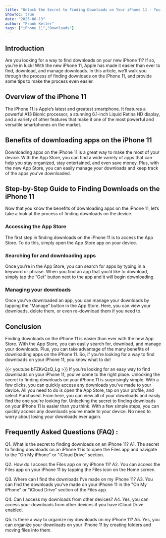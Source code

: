 ```yaml
---
title: "Unlock the Secret to Finding Downloads on Your iPhone 11 - You Won't Believe How Easy It Is!"
ShowToc: true 
date: "2023-06-13"
author: "Frank Keller" 
tags: ["iPhone 11","Downloads"]
---
```

## Introduction
Are you looking for a way to find downloads on your new iPhone 11? If so, you’re in luck! With the new iPhone 11, Apple has made it easier than ever to find, download, and manage downloads. In this article, we’ll walk you through the process of finding downloads on the iPhone 11, and provide some tips to make the process even easier.

## Overview of the iPhone 11
The iPhone 11 is Apple’s latest and greatest smartphone. It features a powerful A13 Bionic processor, a stunning 6.1-inch Liquid Retina HD display, and a variety of other features that make it one of the most powerful and versatile smartphones on the market.

## Benefits of downloading apps on the iPhone 11
Downloading apps on the iPhone 11 is a great way to make the most of your device. With the App Store, you can find a wide variety of apps that can help you stay organized, stay entertained, and even save money. Plus, with the new App Store, you can easily manage your downloads and keep track of the apps you’ve downloaded.

## Step-by-Step Guide to Finding Downloads on the iPhone 11
Now that you know the benefits of downloading apps on the iPhone 11, let’s take a look at the process of finding downloads on the device.

### Accessing the App Store
The first step in finding downloads on the iPhone 11 is to access the App Store. To do this, simply open the App Store app on your device.

### Searching for and downloading apps
Once you’re in the App Store, you can search for apps by typing in a keyword or phrase. When you find an app that you’d like to download, simply tap the “Get” button next to the app and it will begin downloading.

### Managing your downloads
Once you’ve downloaded an app, you can manage your downloads by tapping the “Manage” button in the App Store. Here, you can view your downloads, delete them, or even re-download them if you need to.

## Conclusion
Finding downloads on the iPhone 11 is easier than ever with the new App Store. With the App Store, you can easily search for, download, and manage your downloads. Plus, you can take advantage of the many benefits of downloading apps on the iPhone 11. So, if you’re looking for a way to find downloads on your iPhone 11, you know what to do!

{{< youtube bFZKvQzQ_Lg >}} 
If you're looking for an easy way to find downloads on your iPhone 11, you've come to the right place. Unlocking the secret to finding downloads on your iPhone 11 is surprisingly simple. With a few clicks, you can quickly access any downloads you've made to your device. All you need to do is open the App Store, tap on your profile, and select Purchased. From here, you can view all of your downloads and easily find the one you're looking for. Unlocking the secret to finding downloads on your iPhone 11 is easier than you think. With a few simple steps, you can quickly access any downloads you've made to your device. No need to worry about losing your downloads ever again.

## Frequently Asked Questions (FAQ) :
Q1. What is the secret to finding downloads on an iPhone 11?
A1. The secret to finding downloads on an iPhone 11 is to open the Files app and navigate to the "On My iPhone" or "iCloud Drive" section.

Q2. How do I access the Files app on my iPhone 11?
A2. You can access the Files app on your iPhone 11 by tapping the Files icon on the Home screen.

Q3. Where can I find the downloads I've made on my iPhone 11?
A3. You can find the downloads you've made on your iPhone 11 in the "On My iPhone" or "iCloud Drive" section of the Files app.

Q4. Can I access my downloads from other devices?
A4. Yes, you can access your downloads from other devices if you have iCloud Drive enabled.

Q5. Is there a way to organize my downloads on my iPhone 11?
A5. Yes, you can organize your downloads on your iPhone 11 by creating folders and moving files into them.


